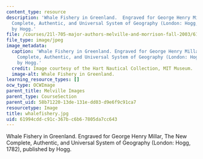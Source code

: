 ```yaml
---
content_type: resource
description: 'Whale Fishery in Greenland.  Engraved for George Henry Millar, The New
  Complete, Authentic, and Universal System of Geography (London: Hogg, 1782), published
  by Hogg.'
file: /courses/21l-705-major-authors-melville-and-morrison-fall-2003/61994cddc91c367bc6b67805da7cc643_whalefishery.jpg
file_type: image/jpeg
image_metadata:
  caption: 'Whale Fishery in Greenland. Engraved for George Henry Millar, The New
    Complete, Authentic, and Universal System of Geography (London: Hogg, 1782), published
    by Hogg.'
  credit: Image courtesy of the Hart Nautical Collection, MIT Museum.
  image-alt: Whale Fishery in Greenland.
learning_resource_types: []
ocw_type: OCWImage
parent_title: Melville Images
parent_type: CourseSection
parent_uid: 58b71220-13de-131e-dd03-d9e6f9c91ca7
resourcetype: Image
title: whalefishery.jpg
uid: 61994cdd-c91c-367b-c6b6-7805da7cc643
---
```

Whale Fishery in Greenland.  Engraved for George Henry Millar, The New Complete, Authentic, and Universal System of Geography (London: Hogg, 1782), published by Hogg.

